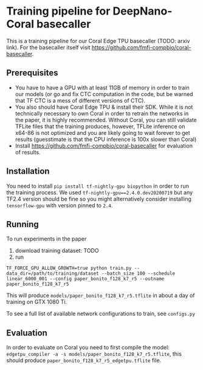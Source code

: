 # Training pipeline for DeepNano-Coral basecaller

This is a training pipeline for our Coral Edge TPU basecaller (TODO: arxiv link).
For the basecaller itself visit https://github.com/fmfi-compbio/coral-basecaller.


## Prerequisites

- You have to have a GPU with at least 11GB of memory in order to train our models (or go and fix CTC computation in the code, but be warned that TF CTC is a mess of different versions of CTC).
- You also should have Coral Edge TPU & install their SDK. While it is not technically necessary to own Coral in order to retrain the networks in the paper, it is highly recommended.
Without Coral, you can still validate TFLite files that the training produces, however, TFLite inference on x64-86 is not optimized and you are likely going to wait forever to get results (guesstimate is that the CPU inference is 100x slower than Coral)
- Install https://github.com/fmfi-compbio/coral-basecaller for evaluation of results.

## Installation

You need to install `pip install tf-nightly-gpu biopython` in order to run the training process. We used `tf-nightly-gpu==2.4.0.dev20200719` but any TF2.4 version should be fine so you might alternatively consider installing `tensorflow-gpu` with version pinned to `2.4`.

## Running

To run experiments in the paper
1) download training dataset: TODO
2) run
```
TF_FORCE_GPU_ALLOW_GROWTH=true python train.py --data_dir=/path/to/training/dataset --batch_size 100 --schedule linear_6000_001 --config paper_bonito_f128_k7_r5 --outname paper_bonito_f128_k7_r5
```
This will produce `models/paper_bonito_f128_k7_r5.tflite` in about a day of training on GTX 1080 Ti. 

To see a full list of available network configurations to train, see `configs.py`


## Evaluation
In order to evaluate on Coral you need to first compile the model:
`edgetpu_compiler -a -s models/paper_bonito_f128_k7_r5.tflite`, this should produce `paper_bonito_f128_k7_r5_edgetpu.tflite` file.
